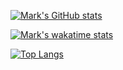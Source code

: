 [![Mark's GitHub stats](https://github-readme-stats.vercel.app/api?username=markbeep&show_icons=true&theme=react)](https://github.com/anuraghazra/github-readme-stats)

[![Mark's wakatime stats](https://github-readme-stats.vercel.app/api/wakatime?username=markbeep&theme=react)](https://github.com/anuraghazra/github-readme-stats)

[![Top Langs](https://github-readme-stats.vercel.app/api/top-langs/?username=markbeep&layout=compact&theme=react)](https://github.com/anuraghazra/github-readme-stats)
